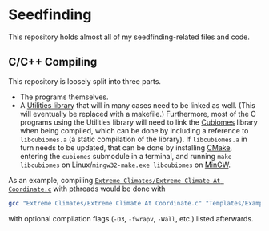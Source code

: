 # Seedfinding
This repository holds almost all of my seedfinding-related files and code.

## C/C++ Compiling
This repository is loosely split into three parts.
- The programs themselves.
- A [Utilities library](./Utilities) that will in many cases need to be linked as well. (This will eventually be replaced with a makefile.) Furthermore, most of the C programs using the Utilities library will need to link the [Cubiomes](https://github.com/Cubitect/cubiomes) library when being compiled, which can be done by including a reference to `libcubiomes.a` (a static compilation of the library). If `libcubiomes.a` in turn needs to be updated, that can be done by installing [CMake](https://cmake.org/), entering the `cubiomes` submodule in a terminal, and running `make libcubiomes` on Linux/`mingw32-make.exe libcubiomes` on [MinGW](https://www.mingw-w64.org/).

As an example, compiling [`Extreme Climates/Extreme Climate At Coordinate.c`](./Extreme%20Climates/Extreme%20Climate%20At%20Coordinate.c) with pthreads would be done with
```bash
gcc "Extreme Climates/Extreme Climate At Coordinate.c" "Templates/Example main (pthreads).c" "Utilities/U_Math.c" "Utilities/Climates.c" "Utilities/Spawn.c" "libcubiomes.a" -o "<executable name>"
```
with optional compilation flags (`-O3`, `-fwrapv`, `-Wall`, etc.) listed afterwards.
